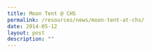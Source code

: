 ```yaml
---
title: Moon Tent @ CHS
permalink: /resources/news/moon-tent-at-chs/
date: 2014-05-12
layout: post
description: ""
---
```

